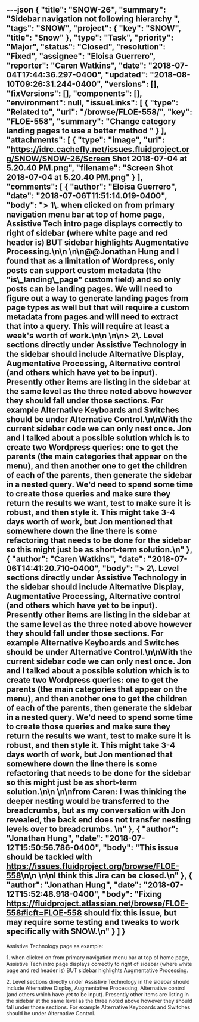 ---json
{
  "title": "SNOW-26",
  "summary": "Sidebar navigation not following hierarchy ",
  "tags": "SNOW",
  "project": {
    "key": "SNOW",
    "title": "Snow"
  },
  "type": "Task",
  "priority": "Major",
  "status": "Closed",
  "resolution": "Fixed",
  "assignee": "Eloisa Guerrero",
  "reporter": "Caren Watkins",
  "date": "2018-07-04T17:44:36.297-0400",
  "updated": "2018-08-10T09:26:31.244-0400",
  "versions": [],
  "fixVersions": [],
  "components": [],
  "environment": null,
  "issueLinks": [
    {
      "type": "Related to",
      "url": "/browse/FLOE-558/",
      "key": "FLOE-558",
      "summary": "Change category landing pages to use a better method "
    }
  ],
  "attachments": [
    {
      "type": "image",
      "url": "https://idrc.cachefly.net/issues.fluidproject.org/SNOW/SNOW-26/Screen Shot 2018-07-04 at 5.20.40 PM.png",
      "filename": "Screen Shot 2018-07-04 at 5.20.40 PM.png"
    }
  ],
  "comments": [
    {
      "author": "Eloisa Guerrero",
      "date": "2018-07-06T11:51:14.019-0400",
      "body": "> 1\\. when clicked on from primary navigation menu bar at top of home page, Assistive Tech intro page displays correctly to right of sidebar (where white page and red header is) BUT sidebar highlights Augmentative Processing.\n\n \n\n@@Jonathan Hung and I found that as a limitation of Wordpress, only posts can support custom metadata (the \"is\\_landing\\_page\" custom field) and so only posts can be landing pages. We will need to figure out a way to generate landing pages from page types as well but that will require a custom metadata from pages and will need to extract that into a query. This will require at least a week's worth of work.\n\n \n\n> 2\\. Level sections directly under Assistive Technology in the sidebar should include Alternative Display, Augmentative Processing, Alternative control (and others which have yet to be input). Presently other items are listing in the sidebar at the same level as the three noted above however they should fall under those sections. For example Alternative Keyboards and Switches should be under Alternative Control.\n\nWith the current sidebar code we can only nest once. Jon and I talked about a possible solution which is to create two Wordpress queries: one to get the parents (the main categories that appear on the menu), and then another one to get the children of each of the parents, then generate the sidebar in a nested query. We'd need to spend some time to create those queries and make sure they return the results we want, test to make sure it is robust, and then style it. This might take 3-4 days worth of work, but Jon mentioned that somewhere down the line there is some refactoring that needs to be done for the sidebar so this might just be as short-term solution.\n"
    },
    {
      "author": "Caren Watkins",
      "date": "2018-07-06T14:41:20.710-0400",
      "body": "> 2\\. Level sections directly under Assistive Technology in the sidebar should include Alternative Display, Augmentative Processing, Alternative control (and others which have yet to be input). Presently other items are listing in the sidebar at the same level as the three noted above however they should fall under those sections. For example Alternative Keyboards and Switches should be under Alternative Control.\n\nWith the current sidebar code we can only nest once. Jon and I talked about a possible solution which is to create two Wordpress queries: one to get the parents (the main categories that appear on the menu), and then another one to get the children of each of the parents, then generate the sidebar in a nested query. We'd need to spend some time to create those queries and make sure they return the results we want, test to make sure it is robust, and then style it. This might take 3-4 days worth of work, but Jon mentioned that somewhere down the line there is some refactoring that needs to be done for the sidebar so this might just be as short-term solution.\n\n \n\nfrom Caren: I was thinking the deeper nesting would be transferred to the breadcrumbs, but as my conversation with Jon revealed, the back end does not transfer nesting levels over to breadcrumbs. \n"
    },
    {
      "author": "Jonathan Hung",
      "date": "2018-07-12T15:50:56.786-0400",
      "body": "This issue should be tackled with <https://issues.fluidproject.org/browse/FLOE-558>\n\n \n\nI think this Jira can be closed.\n"
    },
    {
      "author": "Jonathan Hung",
      "date": "2018-07-12T15:52:48.918-0400",
      "body": "Fixing <https://fluidproject.atlassian.net/browse/FLOE-558#icft=FLOE-558> should fix this issue, but may require some testing and tweaks to work specifically with SNOW.\n"
    }
  ]
}
---
Assistive Technology page as example:

1\. when clicked on from primary navigation menu bar at top of home page, Assistive Tech intro page displays correctly to right of sidebar (where white page and red header is) BUT sidebar highlights Augmentative Processing.

2\. Level sections directly under Assistive Technology in the sidebar should include Alternative Display, Augmentative Processing, Alternative control (and others which have yet to be input). Presently other items are listing in the sidebar at the same level as the three noted above however they should fall under those sections. For example Alternative Keyboards and Switches should be under Alternative Control.

        